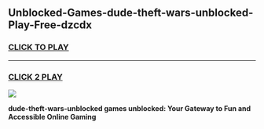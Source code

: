 
## Unblocked-Games-dude-theft-wars-unblocked-Play-Free-dzcdx
<h3>
<a href="https://premium76.site?title=dude-theft-wars-unblocked&ref=19M">CLICK TO PLAY</a></h3>
<hr>

<h3>
<a href="https://premium76.site?title=dude-theft-wars-unblocked&ref=19M">CLICK 2 PLAY</a>
  
</h3>

<a href="https://premium76.site?title=dude-theft-wars-unblocked&ref=19M"><img src="https://clearcache.store/games.png"></a>


**dude-theft-wars-unblocked games unblocked: Your Gateway to Fun and Accessible Online Gaming**
